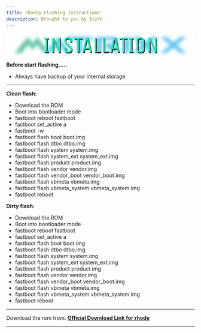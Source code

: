 ```yaml
---
title: rhodep Flashing Instructions 
description: Brought to you by IczYn 
---
```


<a href="#"><img align="center" img src="/assets/installation.png" /></a>

**Before start flashing.....** 
- Always have backup of your internal storage
----
**Clean flash:** 
- Download the ROM 
- Boot into bootloader mode
- fastboot reboot fastboot
- fastboot set_active a
- fastboot -w
- fastboot flash boot boot.img
- fastboot flash dtbo dtbo.img
- fastboot flash system system.img
- fastboot flash system_ext system_ext.img
- fastboot flash product product.img
- fastboot flash vendor vendor.img
- fastboot flash vendor_boot vendor_boot.img
- fastboot flash vbmeta vbmeta.img
- fastboot flash vbmeta_system vbmeta_system.img
- fastboot reboot

**Dirty flash:** 
- Download the ROM 
- Boot into bootloader mode
- fastboot reboot fastboot
- fastboot set_active a
- fastboot flash boot boot.img
- fastboot flash dtbo dtbo.img
- fastboot flash system system.img
- fastboot flash system_ext system_ext.img
- fastboot flash product product.img
- fastboot flash vendor vendor.img
- fastboot flash vendor_boot vendor_boot.img
- fastboot flash vbmeta vbmeta.img
- fastboot flash vbmeta_system vbmeta_system.img
- fastboot reboot
----
Download the rom from: [**Official Download Link for rhode**](https://sourceforge.net/projects/projectmatrixx/files/Android-14/rhodep/)

----


